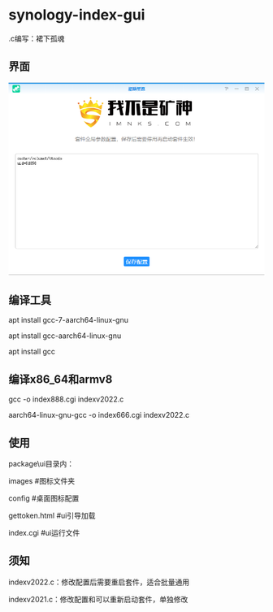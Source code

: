 # synology-index-gui

.c编写：裙下孤魂

## 界面

![screenshots](https://github.com/tbc0309/synolgy-index-gui/raw/main/demo.png)

## 编译工具
apt install gcc-7-aarch64-linux-gnu

apt install gcc-aarch64-linux-gnu

apt install gcc

## 编译x86_64和armv8
gcc -o index888.cgi indexv2022.c

aarch64-linux-gnu-gcc -o index666.cgi indexv2022.c

## 使用
package\ui目录内：

images #图标文件夹

config #桌面图标配置

gettoken.html #ui引导加载

index.cgi #ui运行文件

## 须知
indexv2022.c：修改配置后需要重启套件，适合批量通用

indexv2021.c：修改配置和可以重新启动套件，单独修改
